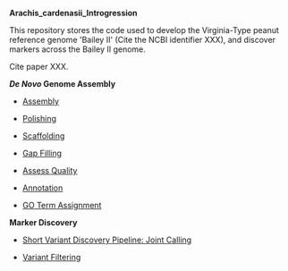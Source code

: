 **Arachis_cardenasii_Introgression**

This repository stores the code used to develop the Virginia-Type peanut reference genome 'Bailey II' (Cite the NCBI identifier XXX), and discover 
 markers across the Bailey II genome. 

Cite paper XXX.

***De Novo* Genome Assembly**

- [Assembly](https://github.com/USDA-ARS-GBRU/Arachis_cardenasii_Introgression/wiki/1_Genome_Assembly)

- [Polishing](https://github.com/USDA-ARS-GBRU/Arachis_cardenasii_Introgression/wiki/2_Genome_Polishing)

- [Scaffolding](https://github.com/USDA-ARS-GBRU/Arachis_cardenasii_Introgression/wiki/3_Genome_Scaffolding) 

- [Gap Filling](https://github.com/USDA-ARS-GBRU/Arachis_cardenasii_Introgression/wiki/4_Gap_Filling)

- [Assess Quality](https://github.com/USDA-ARS-GBRU/Arachis_cardenasii_Introgression/wiki/5_Assess_Genome_Quality)

- [Annotation](https://github.com/USDA-ARS-GBRU/Arachis_cardenasii_Introgression/wiki/6_Genome_Annotation)

- [GO Term Assignment](https://github.com/USDA-ARS-GBRU/Arachis_cardenasii_Introgression/wiki/7_Gene_Ontology_Assignment)

**Marker Discovery**

- [Short Variant Discovery Pipeline: Joint Calling](https://github.com/USDA-ARS-GBRU/Arachis_cardenasii_Introgression/wiki/8_Short_Variant_Discovery_Pipeline)

- [Variant Filtering](https://github.com/USDA-ARS-GBRU/Arachis_cardenasii_Introgression/wiki/9_Variant_Dataset_Filtering)

